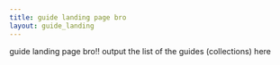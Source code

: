 ```yaml
---
title: guide landing page bro
layout: guide_landing
---
```


guide landing page bro!! output the list of the guides (collections) here
